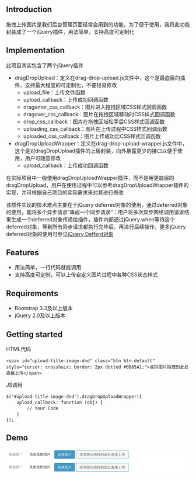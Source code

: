 ## Introduction
拖拽上传图片是我们后台管理页面经常会用到的功能，为了便于使用，我将此功能封装成了一个jQuery插件，用法简单，支持高度可定制化

## Implementation
此项目其实包含了两个jQuery插件

- dragDropUpload：定义在drag-drop-upload.js文件中，这个是最底层的插件，支持最大程度的可定制化，不要轻易修改
	- upload_file：上传文件函数
	- upload_callback：上传成功回调函数
	- dragenter_css_callback：图片进入拖拽区域CSS样式回调函数
	- dragover_css_callback：图片在拖拽区域移动时CSS样式回调函数
	- drop_css_callback：图片在拖拽区域松手后CSS样式回调函数
	- uploading_css_callback：图片在上传过程中CSS样式回调函数
	- uploaded_css_callback：图片上传成功后CSS样式回调函数
- dragDropUploadWrapper：定义在drag-drop-upload-wrapper.js文件中，这个是对dragDropUpload插件的上层封装，向外暴露更少的接口以便于使用，用户可随意修改
	- upload_callback：上传成功回调函数

在实际项目中一般使用dragDropUploadWrapper插件，而不是用更底层的dragDropUpload，用户在使用过程中可以参考dragDropUploadWrapper插件的实现，并可根据自己项目的实际需求来对其进行修改

该插件实现的技术难点主要在于jQuery deferred对象的使用，通过deferred对象的使用，能将多个异步请求“串成一个同步请求“：用户将多次异步网络调用请求结果生成一个deferred对象传递给插件，插件内部通过jQuery.when等待这个deferred对象，等到所有异步请求都执行完毕后，再进行后续操作，更多jQuery deferred对象的使用可参见[jQuery Defferd对象](http://api.jquery.com/category/deferred-object/)

## Features
- 用法简单，一行代码就能调用
- 支持高度可定制，可以上传自定义图片过程中各种CSS状态样式

## Requirements
- Bootstrap 3.3及以上版本
- jQuery 2.0及以上版本

## Getting started
HTML代码

```
<span id="upload-title-image-dnd" class="btn btn-default" style="cursor: crosshair; border: 2px dotted #0B85A1;">或将图片拖拽到此处直接上传</span>
```
JS调用

```
$('#upload-title-image-dnd').dragDropUploadWrapper({
	upload_callback: function (obj) {
		// Your Code
	}
});
```

## Demo
![image](https://github.com/hardbrave/drag-drop-upload/raw/master/snapshot/drag-drop-upload.gif)
